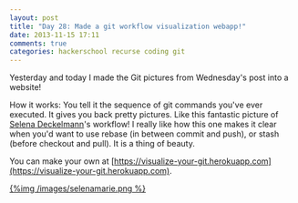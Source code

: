 ```yaml
---
layout: post
title: "Day 28: Made a git workflow visualization webapp!"
date: 2013-11-15 17:11
comments: true
categories: hackerschool recurse coding git
---
```


Yesterday and today I made the Git pictures from Wednesday's post into a
website!

How it works: You tell it the sequence of git commands you've ever
executed. It gives you back pretty pictures. Like this fantastic picture
of [Selena Deckelmann](http://www.chesnok.com/daily/)'s workflow! I
really like how this one makes it clear when you'd want to use rebase
(in between commit and push), or stash (before checkout and pull). It
is a thing of beauty.

You can make your own at
[https://visualize-your-git.herokuapp.com](https://visualize-your-git.herokuapp.com).

[{%img /images/selenamarie.png %}](/images/selenamarie.png)

